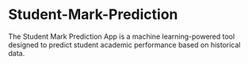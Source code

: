 # Student-Mark-Prediction
The Student Mark Prediction App is a machine learning-powered tool designed to predict student academic performance based on historical data. 
